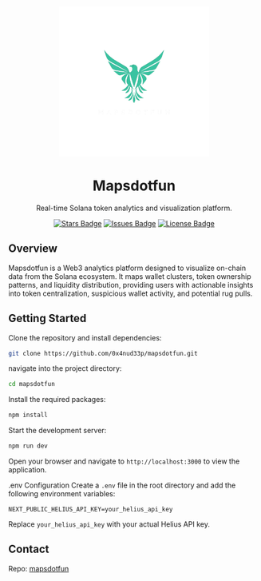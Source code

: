 <p align="center">
  <img src="./public/logo-docs.png" alt="Mapsdotfun Logo" height="300" />
</p>

<h1 align="center">Mapsdotfun</h1>
<p align="center">Real-time Solana token analytics and visualization platform.</p>

<p align="center">
  <a href="https://github.com/0x4nud33p/mapsdotfun/stargazers"><img src="https://img.shields.io/github/stars/0x4nud33p/mapsdotfun" alt="Stars Badge"/></a>
  <a href="https://github.com/0x4nud33p/mapsdotfun/issues"><img src="https://img.shields.io/github/issues/0x4nud33p/mapsdotfun" alt="Issues Badge"/></a>
  <a href="https://github.com/0x4nud33p/mapsdotfun/blob/main/LICENSE"><img src="https://img.shields.io/github/license/0x4nud33p/mapsdotfun" alt="License Badge"/></a>
</p>

## Overview

Mapsdotfun is a Web3 analytics platform designed to visualize on-chain data from the Solana ecosystem. It maps wallet clusters, token ownership patterns, and liquidity distribution, providing users with actionable insights into token centralization, suspicious wallet activity, and potential rug pulls.

## Getting Started

Clone the repository and install dependencies:

```bash
git clone https://github.com/0x4nud33p/mapsdotfun.git

```
navigate into the project directory:

```bash
cd mapsdotfun

```
Install the required packages:
```bash
npm install
```
Start the development server:

```bash
npm run dev
```

Open your browser and navigate to `http://localhost:3000` to view the application.

.env Configuration
Create a `.env` file in the root directory and add the following environment variables:

```env
NEXT_PUBLIC_HELIUS_API_KEY=your_helius_api_key
```
Replace `your_helius_api_key` with your actual Helius API key.

## Contact

Repo: [mapsdotfun](https://github.com/0x4nud33p/mapsdotfun)